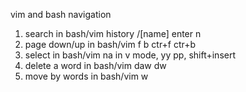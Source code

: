 vim and bash navigation
1. search in bash/vim
	history /[name] enter n
2. page down/up in bash/vim
	f b ctr+f ctr+b
3. select in bash/vim
	na in v mode, yy pp,  shift+insert
4. delete a word in bash/vim
	daw dw
5. move by words in bash/vim
	w

